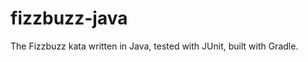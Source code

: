 fizzbuzz-java
=============

The Fizzbuzz kata written in Java, tested with JUnit, built with Gradle.
